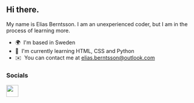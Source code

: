 ## Hi there.
My name is Elias Berntsson. I am an unexperienced coder, but I am in the process of learning more.

* 🌍  I'm based in Sweden
* 🧠  I'm currently learning HTML, CSS and Python
* ✉️  You can contact me at [elias.berntsson@outlook.com](mailto:elias.berntsson@outlook.com)

### Socials 
<p align="left"> <a href="https://www.codepen.io/Lime_" target="_blank" rel="noreferrer"> <picture> <source media="(prefers-color-scheme: dark)" srcset="https://raw.githubusercontent.com/danielcranney/readme-generator/main/public/icons/socials/codepen-dark.svg" /> <source media="(prefers-color-scheme: light)" srcset="https://raw.githubusercontent.com/danielcranney/readme-generator/main/public/icons/socials/codepen.svg" /> <img src="https://raw.githubusercontent.com/danielcranney/readme-generator/main/public/icons/socials/codepen.svg" width="32" height="32" /> </picture> </a> 
